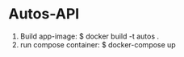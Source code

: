 # Autos-API

1. Build app-image: $ docker build -t autos .
2. run compose container: $ docker-compose up
